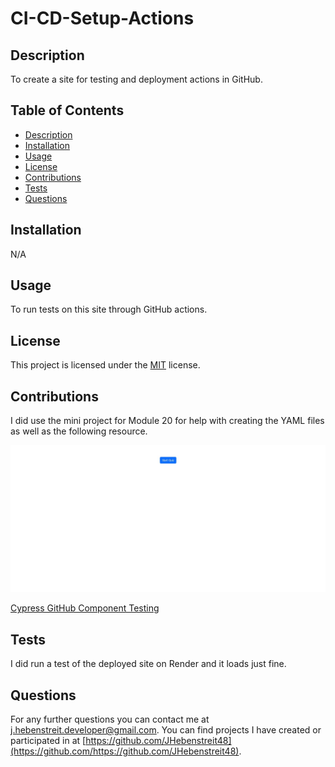 # CI-CD-Setup-Actions

## Description

  To create a site for testing and deployment actions in GitHub.

## Table of Contents

- [Description](#description)
- [Installation](#installation)
- [Usage](#usage)
- [License](#license)
- [Contributions](#contributions)
- [Tests](#tests)
- [Questions](#questions)

## Installation

N/A

## Usage

To run tests on this site through GitHub actions.

## License
  This project is licensed under the [MIT](https://opensource.org/license/MIT) license.

## Contributions

I did use the mini project for Module 20 for help with creating the YAML files as well as the following resource. 

![Start Button Page](./client/src/assets/images/website-screenshots-1.jpg)

[Cypress GitHub Component Testing](https://github.com/cypress-io/github-action?tab=readme-ov-file#component-testing)

## Tests

I did run a test of the deployed site on Render and it loads just fine.
  
## Questions

For any further questions you can contact me at [j.hebenstreit.developer@gmail.com](mailto:j.hebenstreit.developer@gmail.com). You can find projects I have created or participated in at [https://github.com/JHebenstreit48](https://github.com/https://github.com/JHebenstreit48).

